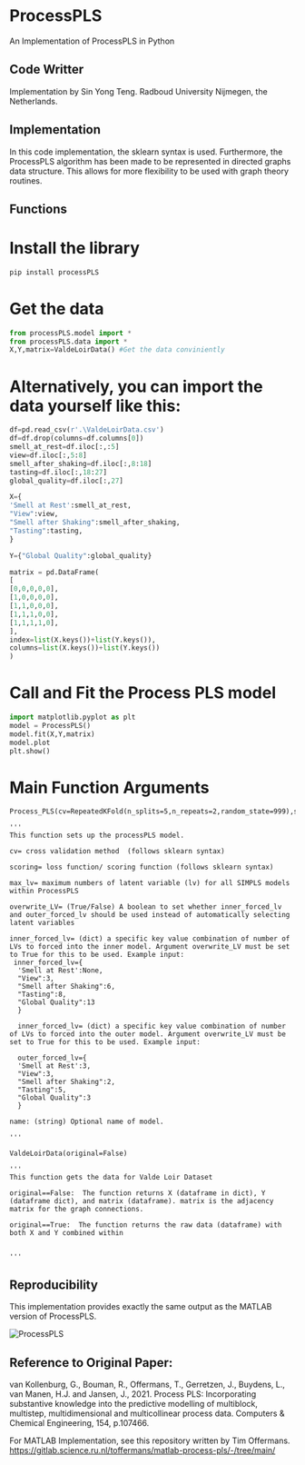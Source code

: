 # ProcessPLS
An Implementation of ProcessPLS in Python


## Code Writter
Implementation by Sin Yong Teng. Radboud University Nijmegen, the Netherlands.

## Implementation
In this code implementation, the sklearn syntax is used. Furthermore, the ProcessPLS algorithm has been made to be represented in directed graphs data structure. This allows for more flexibility to be used with graph theory routines. 

## Functions

# Install the library
```bat
pip install processPLS
```

# Get the data
```python
from processPLS.model import *
from processPLS.data import *
X,Y,matrix=ValdeLoirData() #Get the data conviniently
```

# Alternatively, you can import the data yourself like this:
```python
df=pd.read_csv(r'.\ValdeLoirData.csv')
df=df.drop(columns=df.columns[0])
smell_at_rest=df.iloc[:,:5]
view=df.iloc[:,5:8]
smell_after_shaking=df.iloc[:,8:18]
tasting=df.iloc[:,18:27]
global_quality=df.iloc[:,27]

X={
'Smell at Rest':smell_at_rest,
"View":view,
"Smell after Shaking":smell_after_shaking,
"Tasting":tasting,
}

Y={"Global Quality":global_quality}

matrix = pd.DataFrame(
[
[0,0,0,0,0], 
[1,0,0,0,0],
[1,1,0,0,0],
[1,1,1,0,0],
[1,1,1,1,0],
],
index=list(X.keys())+list(Y.keys()),
columns=list(X.keys())+list(Y.keys())
)

```

# Call and Fit the Process PLS model
```python
import matplotlib.pyplot as plt
model = ProcessPLS()
model.fit(X,Y,matrix)
model.plot
plt.show()
```

# Main Function Arguments
```
Process_PLS(cv=RepeatedKFold(n_splits=5,n_repeats=2,random_state=999),scoring='neg_mean_squared_error',max_lv=30,overwrite_lv=False,inner_forced_lv=None,outer_forced_lv=None,name=None)

'''
This function sets up the processPLS model.

cv= cross validation method  (follows sklearn syntax)

scoring= loss function/ scoring function (follows sklearn syntax)

max_lv= maximum numbers of latent variable (lv) for all SIMPLS models within ProcessPLS

overwrite_LV= (True/False) A boolean to set whether inner_forced_lv and outer_forced_lv should be used instead of automatically selecting latent variables

inner_forced_lv= (dict) a specific key value combination of number of LVs to forced into the inner model. Argument overwrite_LV must be set to True for this to be used. Example input:
 inner_forced_lv={
  'Smell at Rest':None,
  "View":3,
  "Smell after Shaking":6,
  "Tasting":8,
  "Global Quality":13
  }
  
  inner_forced_lv= (dict) a specific key value combination of number of LVs to forced into the outer model. Argument overwrite_LV must be set to True for this to be used. Example input:

  outer_forced_lv={
  'Smell at Rest':3,
  "View":3,
  "Smell after Shaking":2,
  "Tasting":5,
  "Global Quality":3
  }
  
name: (string) Optional name of model.

'''

ValdeLoirData(original=False)

'''
This function gets the data for Valde Loir Dataset

original==False:  The function returns X (dataframe in dict), Y (dataframe dict), and matrix (dataframe). matrix is the adjacency matrix for the graph connections.

original==True:  The function returns the raw data (dataframe) with both X and Y combined within


'''

```




## Reproducibility
This implementation provides exactly the same output as the MATLAB version of ProcessPLS.

![ProcessPLS](https://user-images.githubusercontent.com/19692103/167320976-cf252fd0-5b0a-4463-b546-c6078c70b00c.png)



## Reference to Original Paper:
van Kollenburg, G., Bouman, R., Offermans, T., Gerretzen, J., Buydens, L., van Manen, H.J. and Jansen, J., 2021. Process PLS: Incorporating substantive knowledge into the predictive modelling of multiblock, multistep, multidimensional and multicollinear process data. Computers & Chemical Engineering, 154, p.107466.

For MATLAB Implementation, see this repository written by Tim Offermans.
https://gitlab.science.ru.nl/toffermans/matlab-process-pls/-/tree/main/
